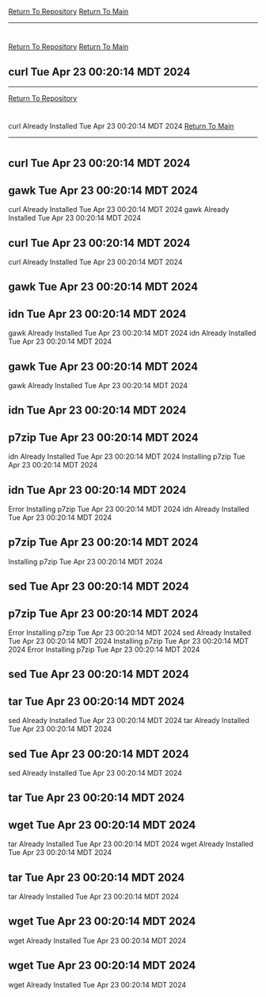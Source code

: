 [Return To Repository](https://github.com/DigitalWarrior/piholeparser/)
[Return To Main](https://github.com/DigitalWarrior/piholeparser/blob/master/RecentRunLogs/Mainlog.md)
____________________________________
# 
[Return To Repository](https://github.com/DigitalWarrior/piholeparser/)
[Return To Main](https://github.com/DigitalWarrior/piholeparser/blob/master/RecentRunLogs/Mainlog.md)
## curl Tue Apr 23 00:20:14 MDT 2024
____________________________________
[Return To Repository](https://github.com/DigitalWarrior/piholeparser/)
# 
curl Already Installed Tue Apr 23 00:20:14 MDT 2024
[Return To Main](https://github.com/DigitalWarrior/piholeparser/blob/master/RecentRunLogs/Mainlog.md)
____________________________________
# 
## curl Tue Apr 23 00:20:14 MDT 2024
## gawk Tue Apr 23 00:20:14 MDT 2024
curl Already Installed Tue Apr 23 00:20:14 MDT 2024
gawk Already Installed Tue Apr 23 00:20:14 MDT 2024
## curl Tue Apr 23 00:20:14 MDT 2024
curl Already Installed Tue Apr 23 00:20:14 MDT 2024
## gawk Tue Apr 23 00:20:14 MDT 2024
## idn Tue Apr 23 00:20:14 MDT 2024
gawk Already Installed Tue Apr 23 00:20:14 MDT 2024
idn Already Installed Tue Apr 23 00:20:14 MDT 2024
## gawk Tue Apr 23 00:20:14 MDT 2024
gawk Already Installed Tue Apr 23 00:20:14 MDT 2024
## idn Tue Apr 23 00:20:14 MDT 2024
## p7zip Tue Apr 23 00:20:14 MDT 2024
idn Already Installed Tue Apr 23 00:20:14 MDT 2024
Installing p7zip Tue Apr 23 00:20:14 MDT 2024
## idn Tue Apr 23 00:20:14 MDT 2024
Error Installing p7zip Tue Apr 23 00:20:14 MDT 2024
idn Already Installed Tue Apr 23 00:20:14 MDT 2024
## p7zip Tue Apr 23 00:20:14 MDT 2024
Installing p7zip Tue Apr 23 00:20:14 MDT 2024
## sed Tue Apr 23 00:20:14 MDT 2024
## p7zip Tue Apr 23 00:20:14 MDT 2024
Error Installing p7zip Tue Apr 23 00:20:14 MDT 2024
sed Already Installed Tue Apr 23 00:20:14 MDT 2024
Installing p7zip Tue Apr 23 00:20:14 MDT 2024
Error Installing p7zip Tue Apr 23 00:20:14 MDT 2024
## sed Tue Apr 23 00:20:14 MDT 2024
## tar Tue Apr 23 00:20:14 MDT 2024
sed Already Installed Tue Apr 23 00:20:14 MDT 2024
tar Already Installed Tue Apr 23 00:20:14 MDT 2024
## sed Tue Apr 23 00:20:14 MDT 2024
sed Already Installed Tue Apr 23 00:20:14 MDT 2024
## tar Tue Apr 23 00:20:14 MDT 2024
## wget Tue Apr 23 00:20:14 MDT 2024
tar Already Installed Tue Apr 23 00:20:14 MDT 2024
wget Already Installed Tue Apr 23 00:20:14 MDT 2024
## tar Tue Apr 23 00:20:14 MDT 2024
tar Already Installed Tue Apr 23 00:20:14 MDT 2024
## wget Tue Apr 23 00:20:14 MDT 2024
wget Already Installed Tue Apr 23 00:20:14 MDT 2024
## wget Tue Apr 23 00:20:14 MDT 2024
wget Already Installed Tue Apr 23 00:20:14 MDT 2024
